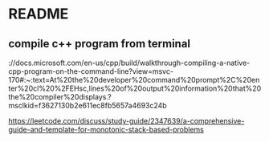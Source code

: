 # README

## compile c++ program from terminal
://docs.microsoft.com/en-us/cpp/build/walkthrough-compiling-a-native-cpp-program-on-the-command-line?view=msvc-170#:~:text=At%20the%20developer%20command%20prompt%2C%20enter%20cl%20%2FEHsc,lines%20of%20output%20information%20that%20the%20compiler%20displays.?msclkid=f3627130b2e611ec8fb5657a4693c24b

https://leetcode.com/discuss/study-guide/2347639/a-comprehensive-guide-and-template-for-monotonic-stack-based-problems